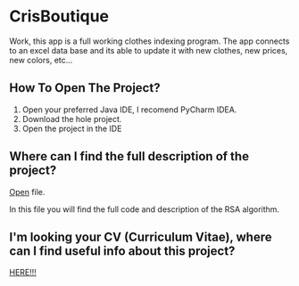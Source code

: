 # CrisBoutique
Work, this app is a full working clothes indexing program. The app connects to an excel data base and its able to update it with new clothes, new prices, new colors, etc...

## How To Open The Project?
1. Open your preferred Java IDE, I recomend PyCharm IDEA. 
2. Download the hole project.
3. Open the project in the IDE

## Where can I find the full description of the project?

[Open](https://github.com/juanfranciscocis/CrisBoutique/blob/5d713be1dd74070e74399befdd10616d45741011/CrisBoutique.pdf) file. 

In this file you will find the full code and description of the RSA algorithm.

## I'm looking your CV (Curriculum Vitae), where can I find useful info about this project? 

[HERE!!!](https://github.com/juanfranciscocis/CrisBoutique/blob/5d713be1dd74070e74399befdd10616d45741011/CrisBoutique.pdf)
